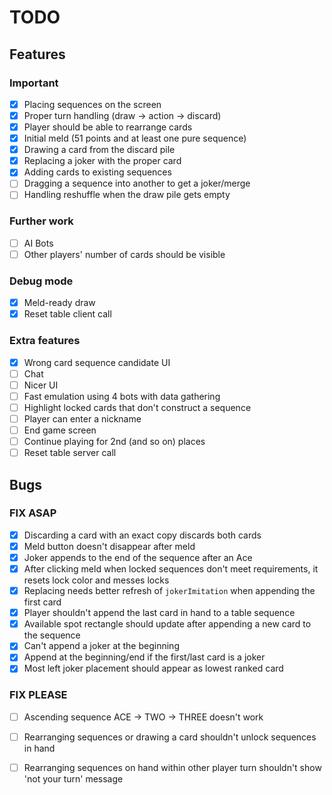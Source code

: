 # TODO

## Features  
### Important  
- [x] Placing sequences on the screen  
- [x] Proper turn handling (draw -> action -> discard)  
- [x] Player should be able to rearrange cards  
- [x] Initial meld (51 points and at least one pure sequence)  
- [x] Drawing a card from the discard pile  
- [x] Replacing a joker with the proper card  
- [x] Adding cards to existing sequences  
- [ ] Dragging a sequence into another to get a joker/merge  
- [ ] Handling reshuffle when the draw pile gets empty  

### Further work  
- [ ] AI Bots 
- [ ] Other players' number of cards should be visible  

### Debug mode  
- [x] Meld-ready draw  
- [x] Reset table client call  

### Extra features  
- [x] Wrong card sequence candidate UI  
- [ ] Chat  
- [ ] Nicer UI  
- [ ] Fast emulation using 4 bots with data gathering  
- [ ] Highlight locked cards that don't construct a sequence  
- [ ] Player can enter a nickname  
- [ ] End game screen  
- [ ] Continue playing for 2nd (and so on) places  
- [ ] Reset table server call  

## Bugs  
### FIX ASAP  
- [x] Discarding a card with an exact copy discards both cards  
- [x] Meld button doesn't disappear after meld  
- [x] Joker appends to the end of the sequence after an Ace  
- [x] After clicking meld when locked sequences don't meet requirements, it resets lock color and messes locks  
- [x] Replacing needs better refresh of `jokerImitation` when appending the first card  
- [x] Player shouldn't append the last card in hand to a table sequence  
- [x] Available spot rectangle should update after appending a new card to the sequence  
- [x] Can't append a joker at the beginning  
- [x] Append at the beginning/end if the first/last card is a joker  
- [x] Most left joker placement should appear as lowest ranked card

### FIX PLEASE  
- [ ] Ascending sequence ACE -> TWO -> THREE doesn't work
- [ ] Rearranging sequences or drawing a card shouldn't unlock sequences in hand
- [ ] Rearranging sequences on hand within other player turn shouldn't show 'not your turn' message


